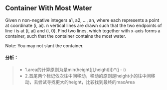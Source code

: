 ## Container With Most Water

Given n non-negative integers a1, a2, ..., an, where each represents a point at coordinate (i, ai). n vertical lines are drawn such that the two endpoints of line i is at (i, ai) and (i, 0). Find two lines, which together with x-axis forms a container, such that the container contains the most water.

Note: You may not slant the container.

#### 分析：
>* 1.area的计算原则为是min(height[j],height[i])*(j - i)
>* 2.首尾两个标记依次往中间移动，移动的原则是height小的往中间移动，去尝试寻找更大的height，比较找到最终的maxArea